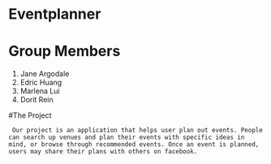 Eventplanner
============


# Group Members
1. Jane Argodale
2. Edric Huang
3. Marlena Lui
4. Dorit Rein

#The Project

     Our project is an application that helps user plan out events. People can search up venues and plan their events with specific ideas in mind, or browse through recommended events. Once an event is planned, users may share their plans with others on facebook.

